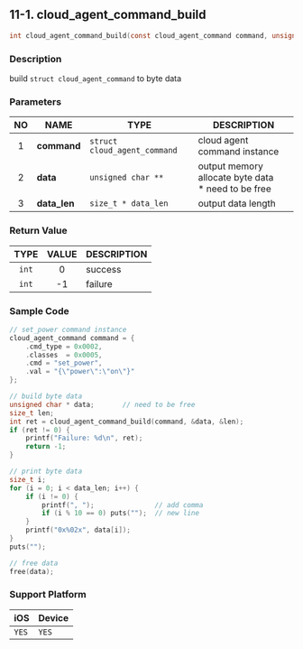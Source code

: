 ## 11-1. cloud_agent_command_build

```c
int cloud_agent_command_build(const cloud_agent_command command, unsigned char ** data, size_t * data_len);
```

### Description

build `struct cloud_agent_command` to byte data

### Parameters

| NO | NAME | TYPE | DESCRIPTION |
| :---: | --- | --- | --- |
| 1 | **command** | `struct cloud_agent_command` | cloud agent command instance |
| 2 | **data** | `unsigned char **` | output memory allocate byte data <br> * need to be free |
| 3 | **data_len** | `size_t * data_len` | output data length |

### Return Value

| TYPE | VALUE | DESCRIPTION |
| :---: | :---: | --- |
| `int` | 0 | success |
| `int` | -1 | failure |

### Sample Code

```c
// set_power command instance
cloud_agent_command command = {
    .cmd_type = 0x0002,
    .classes  = 0x0005,
    .cmd = "set_power",
    .val = "{\"power\":\"on\"}"
};

// build byte data
unsigned char * data;       // need to be free
size_t len;
int ret = cloud_agent_command_build(command, &data, &len);
if (ret != 0) {
    printf("Failure: %d\n", ret);
    return -1;
}

// print byte data
size_t i;
for (i = 0; i < data_len; i++) {
    if (i != 0) {
        printf(", ");               // add comma
        if (i % 10 == 0) puts("");  // new line
    }
    printf("0x%02x", data[i]);
}
puts("");

// free data
free(data);
```

### Support Platform

| iOS | Device |
| --- | --- |
| `YES` | `YES` |
